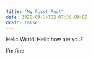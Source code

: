 ```yaml
---
title: "My First Post"
date: 2020-09-14T02:07:08+09:00
draft: false
---
```


Hello World!
Hello how are you?

I'm fine